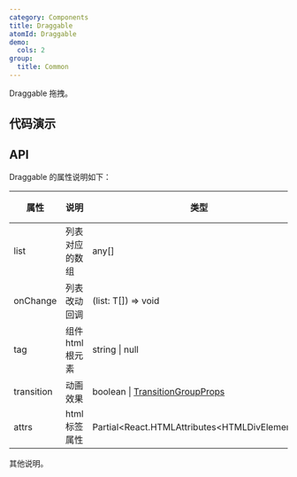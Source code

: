 ```yaml
---
category: Components
title: Draggable
atomId: Draggable
demo:
  cols: 2
group:
  title: Common
---
```


Draggable 拖拽。

## 代码演示

<!-- prettier-ignore -->
<code src="./demo/basic.tsx"></code>
<code src="./demo/draggable.tsx"></code>
<code src="./demo/tag.tsx"></code>
<code src="./demo/transition.tsx"></code>
<code src="./demo/transition-debug.tsx"></code>
<code src="./demo/draggable-group.tsx"></code>

## API

Draggable 的属性说明如下：

| 属性       | 说明             | 类型                                                      | 默认值 | 版本 |
| ---------- | ---------------- | --------------------------------------------------------- | ------ | ---- |
| list       | 列表对应的数组   | any[]                                                     | --     | --   |
| onChange   | 列表改动回调     | (list: T[]) => void                                       | --     | --   |
| tag        | 组件 html 根元素 | string \| null                                            | 'div'  | --   |
| transition | 动画效果         | boolean \| [TransitionGroupProps](./transition-group#api) | 'div'  | --   |
| attrs      | html 标签属性    | Partial\<React.HTMLAttributes\<HTMLDivElement>>           | --     | --   |

其他说明。
